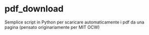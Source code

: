 # pdf_download
Semplice script in Python per scaricare automaticamente i pdf da una pagina (pensato originariamente per MIT OCW)
